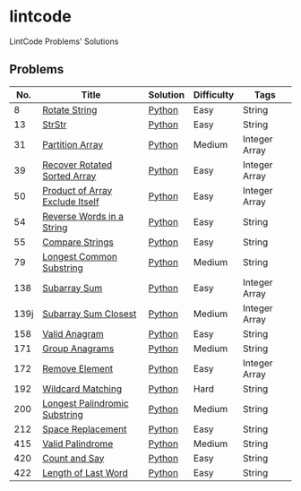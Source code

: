 # lintcode
LintCode Problems' Solutions

## Problems

| No.  | Title                                                        | Solution                                                   | Difficulty | Tags          |
| ---- | ------------------------------------------------------------ | ---------------------------------------------------------- | ---------- | ------------- |
| 8    | [Rotate String](http://www.lintcode.com/en/problem/rotate-string/) | [Python](algorithms/2_valid_anagram.py)                    | Easy       | String        |
| 13   | [StrStr](https://www.lintcode.com/problem/implement-strstr/) | [Python](algorithms/13_str_str.py)                         | Easy       | String        |
| 31   | [Partition Array](https://www.lintcode.com/problem/partition-array/) | [Python](algorithms/31_partition_array.py)                 | Medium     | Integer Array |
| 39   | [Recover Rotated Sorted Array](https://www.lintcode.com/problem/recover-rotated-sorted-array/) | [Python](algorithms/39_recover_rotated_sorted_array.py)    | Easy       | Integer Array |
| 50   | [Product of Array Exclude Itself](https://www.lintcode.com/problem/product-of-array-exclude-itself/) | [Python](algorithms/50_product_of_array_exclude_itself.py) | Easy       | Integer Array |
| 54   | [Reverse Words in a String](https://www.lintcode.com/problem/reverse-words-in-a-string/) | [Python](algorithms/54_reverse_words_in_a_string.py)       | Easy       | String        |
| 55   | [Compare Strings](http://www.lintcode.com/en/problem/compare-strings/) | [Python](algorithms/55_compare_strings.py)                 | Easy       | String        |
| 79   | [Longest Common Substring](http://www.lintcode.com/en/problem/longest-common-substring/) | [Python](algorithms/79_longest_common_substring.py)        | Medium     | String        |
| 138  | [Subarray Sum](https://www.lintcode.com/problem/subarray-sum/) | [Python](algorithms/138_subarray_sum.py)                   | Easy       | Integer Array |
| 139j | [Subarray Sum Closest](https://www.lintcode.com/problem/subarray-sum-closest/) | [Python](algorithms/139_subarray_sum_closest.py)           | Medium     | Integer Array |
| 158  | [Valid Anagram](https://www.lintcode.com/problem/valid-anagram) | [Python](algorithms/158_valid_anagram.py)                  | Easy       | String        |
| 171  | [Group Anagrams](http://www.lintcode.com/en/problem/anagrams/) | [Python](algorithms/171_group_anagrams.py)                 | Medium     | String        |
| 172  | [Remove Element](http://www.lintcode.com/en/problem/remove-element/) | [Python](algorithms/172_remove_element.py)                 | Easy       | Integer Array |
| 192  | [Wildcard Matching](https://www.lintcode.com/problem/wildcard-matching/) | [Python](algorithms/192_wildcard_matching.py)              | Hard       | String        |
| 200  | [Longest Palindromic Substring](https://www.lintcode.com/problem/longest-palindromic-substring/) | [Python](algorithms/200_longest_palindromic_substring.py)  | Medium     | String        |
| 212  | [Space Replacement](https://www.lintcode.com/problem/space-replacement/) | [Python](algorithms/212_space_replacement.py)              | Easy       | String        |
| 415  | [Valid Palindrome](https://www.lintcode.com/problem/valid-palindrome/) | [Python](algorithms/415_valid_palindrome.py)               | Medium     | String        |
| 420  | [Count and Say](https://www.lintcode.com/problem/count-and-say/) | [Python](algorithms/420_count_and_say.py)                  | Easy       | String        |
| 422  | [Length of Last Word](https://www.lintcode.com/problem/length-of-last-word/) | [Python](algorithms/422_length_of_last_word.py)            | Easy       | String        |

